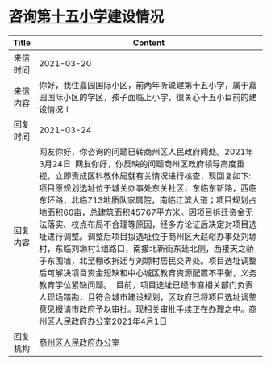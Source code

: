 # <a href="http://www.shangluo.gov.cn/zmhd/ldxxxx.jsp?urltype=leadermail.LeaderMailContentUrl&wbtreeid=1112&leadermailid=7046">咨询第十五小学建设情况</a>
| Title |                                                                                                                                                                                                       Content                                                                                                                                                                                                        |
|:-----:|----------------------------------------------------------------------------------------------------------------------------------------------------------------------------------------------------------------------------------------------------------------------------------------------------------------------------------------------------------------------------------------------------------------------|
| 来信时间  | 2021-03-20                                                                                                                                                                                                                                                                                                                                                                                                           |
| 来信内容  | 你好，我住嘉园国际小区，前两年听说建第十五小学，属于嘉园国际小区的学区，孩子面临上小学，很关心十五小目前的建设情况！                                                                                                                                                                                                                                                                                                                                                           |
| 回复时间  | 2021-03-24                                                                                                                                                                                                                                                                                                                                                                                                           |
| 回复内容  | 网友你好，你咨询的问题已转商州区人民政府阅处。2021年3月24日  网友你好，你反映的问题商州区政府领导高度重视，立即责成区科教体局就有关情况进行核查，现回复如下:  项目原规划选址位于城关办事处东关社区，东临东新路，西临东环路，北临713地质队家属院，南临江滨大道；项目规划占地面积60亩，总建筑面积45767平方米。因项目拆迁资金无法落实、校点布局不合理等原因，经多方论证后决定对项目选址进行调整。调整后项目拟选址位于商州区大赵峪办事处刘塬村，东临刘塬村1组路口，南接北新街东延北侧，西接天之骄子东围墙，北至棚改拆迁与刘塬村居民交界处。项目选址调整后可解决项目资金短缺和中心城区教育资源配置不平衡，义务教育学位紧缺问题。  目前，项目选址已经市直相关部门负责人现场踏勘，且符合城市建设规划，区政府已将项目选址调整意见报请市政府予以审批。现相关审批手续正在办理之中。商州区人民政府办公室2021年4月1日 |
| 回复机构  | <a href="../../category/agencies/商州区人民政府办公室.md">商州区人民政府办公室</a>                                                                                                                                                                                                                                                                                                                                                       |